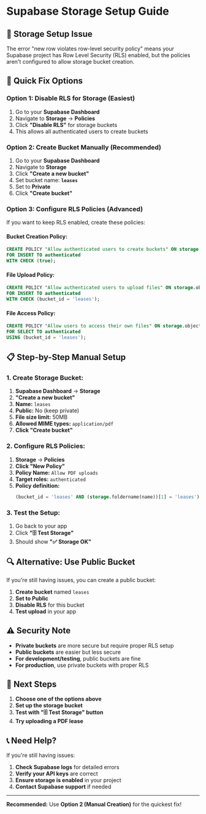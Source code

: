 # Supabase Storage Setup Guide

## 🔧 **Storage Setup Issue**

The error "new row violates row-level security policy" means your Supabase project has Row Level Security (RLS) enabled, but the policies aren't configured to allow storage bucket creation.

## 🚀 **Quick Fix Options**

### **Option 1: Disable RLS for Storage (Easiest)**
1. Go to your **Supabase Dashboard**
2. Navigate to **Storage** → **Policies**
3. Click **"Disable RLS"** for storage buckets
4. This allows all authenticated users to create buckets

### **Option 2: Create Bucket Manually (Recommended)**
1. Go to your **Supabase Dashboard**
2. Navigate to **Storage**
3. Click **"Create a new bucket"**
4. Set bucket name: **`leases`**
5. Set to **Private**
6. Click **"Create bucket"**

### **Option 3: Configure RLS Policies (Advanced)**
If you want to keep RLS enabled, create these policies:

#### **Bucket Creation Policy:**
```sql
CREATE POLICY "Allow authenticated users to create buckets" ON storage.buckets
FOR INSERT TO authenticated
WITH CHECK (true);
```

#### **File Upload Policy:**
```sql
CREATE POLICY "Allow authenticated users to upload files" ON storage.objects
FOR INSERT TO authenticated
WITH CHECK (bucket_id = 'leases');
```

#### **File Access Policy:**
```sql
CREATE POLICY "Allow users to access their own files" ON storage.objects
FOR SELECT TO authenticated
USING (bucket_id = 'leases');
```

## 📋 **Step-by-Step Manual Setup**

### **1. Create Storage Bucket:**
1. **Supabase Dashboard** → **Storage**
2. **"Create a new bucket"**
3. **Name:** `leases`
4. **Public:** No (keep private)
5. **File size limit:** 50MB
6. **Allowed MIME types:** `application/pdf`
7. **Click "Create bucket"**

### **2. Configure RLS Policies:**
1. **Storage** → **Policies**
2. **Click "New Policy"**
3. **Policy Name:** `Allow PDF uploads`
4. **Target roles:** `authenticated`
5. **Policy definition:**
   ```sql
   (bucket_id = 'leases' AND (storage.foldername(name))[1] = 'leases')
   ```

### **3. Test the Setup:**
1. Go back to your app
2. Click **"🗄️ Test Storage"**
3. Should show **"✅ Storage OK"**

## 🔍 **Alternative: Use Public Bucket**

If you're still having issues, you can create a public bucket:

1. **Create bucket** named `leases`
2. **Set to Public**
3. **Disable RLS** for this bucket
4. **Test upload** in your app

## ⚠️ **Security Note**

- **Private buckets** are more secure but require proper RLS setup
- **Public buckets** are easier but less secure
- **For development/testing**, public buckets are fine
- **For production**, use private buckets with proper RLS

## 🎯 **Next Steps**

1. **Choose one of the options above**
2. **Set up the storage bucket**
3. **Test with "🗄️ Test Storage" button**
4. **Try uploading a PDF lease**

## 📞 **Need Help?**

If you're still having issues:
1. **Check Supabase logs** for detailed errors
2. **Verify your API keys** are correct
3. **Ensure storage is enabled** in your project
4. **Contact Supabase support** if needed

---

**Recommended:** Use **Option 2 (Manual Creation)** for the quickest fix! 